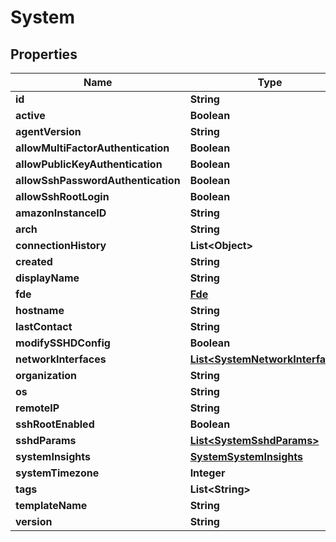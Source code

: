 
# System

## Properties
Name | Type | Description | Notes
------------ | ------------- | ------------- | -------------
**id** | **String** |  |  [optional]
**active** | **Boolean** |  |  [optional]
**agentVersion** | **String** |  |  [optional]
**allowMultiFactorAuthentication** | **Boolean** |  |  [optional]
**allowPublicKeyAuthentication** | **Boolean** |  |  [optional]
**allowSshPasswordAuthentication** | **Boolean** |  |  [optional]
**allowSshRootLogin** | **Boolean** |  |  [optional]
**amazonInstanceID** | **String** |  |  [optional]
**arch** | **String** |  |  [optional]
**connectionHistory** | **List&lt;Object&gt;** |  |  [optional]
**created** | **String** |  |  [optional]
**displayName** | **String** |  |  [optional]
**fde** | [**Fde**](Fde.md) |  |  [optional]
**hostname** | **String** |  |  [optional]
**lastContact** | **String** |  |  [optional]
**modifySSHDConfig** | **Boolean** |  |  [optional]
**networkInterfaces** | [**List&lt;SystemNetworkInterfaces&gt;**](SystemNetworkInterfaces.md) |  |  [optional]
**organization** | **String** |  |  [optional]
**os** | **String** |  |  [optional]
**remoteIP** | **String** |  |  [optional]
**sshRootEnabled** | **Boolean** |  |  [optional]
**sshdParams** | [**List&lt;SystemSshdParams&gt;**](SystemSshdParams.md) |  |  [optional]
**systemInsights** | [**SystemSystemInsights**](SystemSystemInsights.md) |  |  [optional]
**systemTimezone** | **Integer** |  |  [optional]
**tags** | **List&lt;String&gt;** |  |  [optional]
**templateName** | **String** |  |  [optional]
**version** | **String** |  |  [optional]



